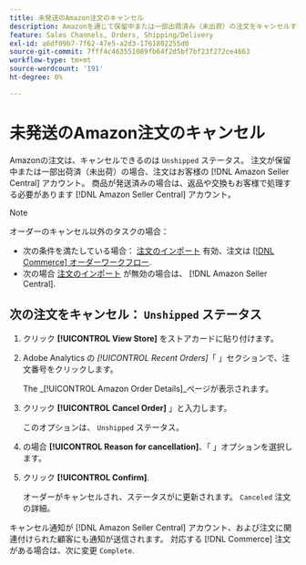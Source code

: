 ```yaml
---
title: 未発送のAmazon注文のキャンセル
description: Amazonを通じて保留中または一部出荷済み（未出荷）の注文をキャンセルする [!DNL Seller Central] アカウント。
feature: Sales Channels, Orders, Shipping/Delivery
exl-id: a6df09b7-7f62-47e5-a2d3-1761802255d0
source-git-commit: 7fff4c463551089fb64f2d5bf7bf23f272ce4663
workflow-type: tm+mt
source-wordcount: '191'
ht-degree: 0%

---
```


# 未発送のAmazon注文のキャンセル

Amazonの注文は、キャンセルできるのは `Unshipped` ステータス。 注文が保留中または一部出荷済（未出荷）の場合、注文はお客様の [!DNL Amazon Seller Central] アカウント。 商品が発送済みの場合は、返品や交換もお客様で処理する必要があります [!DNL Amazon Seller Central] アカウント。

>[!NOTE]
>
>オーダーのキャンセル以外のタスクの場合：
>
>- 次の条件を満たしている場合： [注文のインポート](./order-settings.md) 有効、注文は [[!DNL Commerce] オーダーワークフロー](https://experienceleague.adobe.com/docs/commerce-admin/stores-sales/order-management/orders/orders.html).
>- 次の場合 [注文のインポート](./order-settings.md) が無効の場合は、 [!DNL Amazon Seller Central].

## 次の注文をキャンセル： `Unshipped` ステータス

1. クリック **[!UICONTROL View Store]** をストアカードに貼り付けます。

1. Adobe Analytics の _[!UICONTROL Recent Orders]_「 」セクションで、注文番号をクリックします。

   The _[!UICONTROL Amazon Order Details]_ページが表示されます。

1. クリック **[!UICONTROL Cancel Order]** 」と入力します。

   このオプションは、 `Unshipped` ステータス。

1. の場合 **[!UICONTROL Reason for cancellation]**、「 」オプションを選択します。

1. クリック **[!UICONTROL Confirm]**.

   オーダーがキャンセルされ、ステータスがに更新されます。 `Canceled` 注文の詳細。

キャンセル通知が [!DNL Amazon Seller Central] アカウント、および注文に関連付けられた顧客にも通知が送信されます。 対応する [!DNL Commerce] 注文がある場合は、次に変更 `Complete`.
